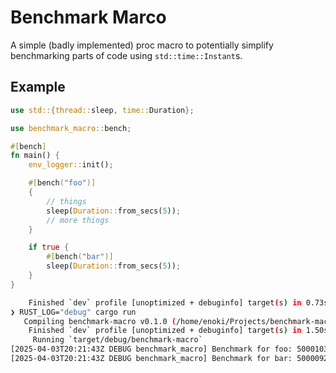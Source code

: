 # Benchmark Marco

A simple (badly implemented) proc macro to potentially simplify benchmarking
parts of code using `std::time::Instant`s.

## Example

```rs
use std::{thread::sleep, time::Duration};

use benchmark_macro::bench;

#[bench]
fn main() {
    env_logger::init();

    #[bench("foo")]
    {
        // things
        sleep(Duration::from_secs(5));
        // more things
    }

    if true {
        #[bench("bar")]
        sleep(Duration::from_secs(5));
    }
}
```

```sh
    Finished `dev` profile [unoptimized + debuginfo] target(s) in 0.73s
❯ RUST_LOG="debug" cargo run
   Compiling benchmark-macro v0.1.0 (/home/enoki/Projects/benchmark-macro)
    Finished `dev` profile [unoptimized + debuginfo] target(s) in 1.50s
     Running `target/debug/benchmark-macro`
[2025-04-03T20:21:43Z DEBUG benchmark_macro] Benchmark for foo: 5000103 microseconds
[2025-04-03T20:21:43Z DEBUG benchmark_macro] Benchmark for bar: 5000092 microseconds
```
